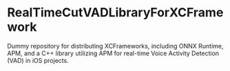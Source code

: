 # RealTimeCutVADLibraryForXCFramework
Dummy repository for distributing XCFrameworks, including ONNX Runtime, APM, and a C++ library utilizing APM for real-time Voice Activity Detection (VAD) in iOS projects.

